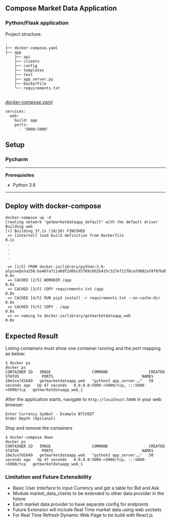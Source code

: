 ## Compose Market Data Application
### Python/Flask application

Project structure:
```
.
├── docker-compose.yaml
├── app
    ├── api
    ├── clients
    ├── config
    ├── templates
    ├── test
    ├── app_server.py
    ├── DockerFile
    └── requirements.txt
 
```

[_docker-compose.yaml_](docker-compose.yaml)
```
services: 
  web: 
    build: app 
    ports: 
      - '5000:5000'
```

## Setup

### Pycharm
___
**Prerequisites**
- Python 3.6
---


## Deploy with docker-compose

```
docker-compose up -d
Creating network "getmarketdataapp_default" with the default driver
Building web
[+] Building 37.1s (10/10) FINISHED
 => [internal] load build definition from Dockerfile                                                                      0.1s
 . 
 .
 .
 .
 
 => [1/5] FROM docker.io/library/python:3.6-alpine@sha256:ba487a711a0df2d0bcd3769c6b2b435c327ef21f8cafd082af8f0fbdb25846  0.0s
 => CACHED [2/5] WORKDIR /app                                                                                             0.0s
 => CACHED [3/5] COPY requirements.txt /app                                                                               0.0s
 => CACHED [4/5] RUN pip3 install -r requirements.txt --no-cache-dir                                                      0.0s
 => CACHED [5/5] COPY . /app                                                                                              0.0s
 => => naming to docker.io/library/getmarketdataapp_web                                                                   0.0s

```

## Expected Result

Listing containers must show one container running and the port mapping as below:
```
$ docker ps
docker ps
CONTAINER ID   IMAGE                  COMMAND                  CREATED          STATUS          PORTS                                       NAMES
10e3ce7d2649   getmarketdataapp_web   "python3 app_server.…"   50 seconds ago   Up 47 seconds   0.0.0.0:5000->5000/tcp, :::5000->5000/tcp   getmarketdataapp_web_1
```

After the application starts, navigate to `http://localhost:5000` in your web browser:
```
Enter Currency Symbol - Example BTCUSDT
Order Depth (Optional)
```

Stop and remove the containers
```
$ docker-compose down
docker ps
CONTAINER ID   IMAGE                  COMMAND                  CREATED          STATUS          PORTS                                       NAMES
10e3ce7d2649   getmarketdataapp_web   "python3 app_server.…"   50 seconds ago   Up 47 seconds   0.0.0.0:5000->5000/tcp, :::5000->5000/tcp   getmarketdataapp_web_1

```



### Limitation and Future Extensibility 
- Basic User Interface to input Currency and get a table for Bid and Ask
- Module market_data_clients to be extended to other data provider in the future
- Each market data provider to have separate config for endpoints
- Future Extension will include Real Time market data using web sockets
- For Real Time Refresh Dynamic Web Page to be build with React.js

